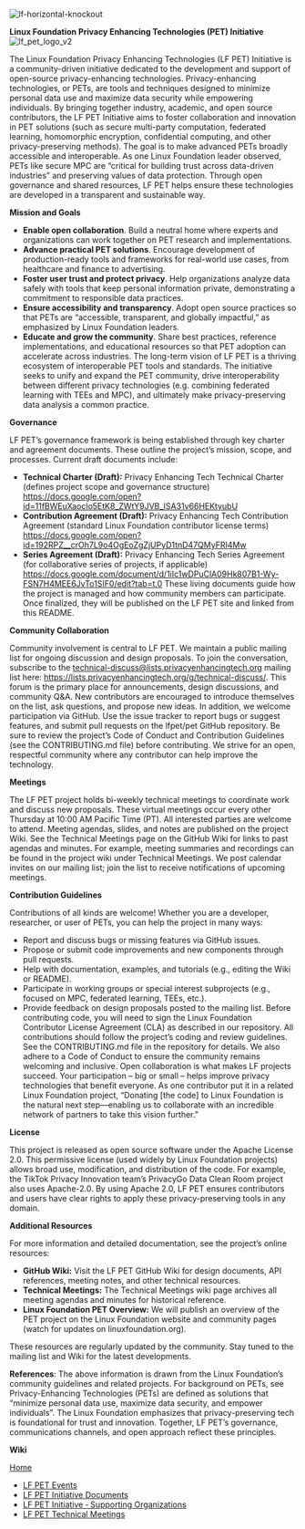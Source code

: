 ![lf-horizontal-knockout](https://github.com/user-attachments/assets/80977790-d85f-4ca1-b1cf-a7fe7b19775e)

**Linux Foundation Privacy Enhancing Technologies (PET) Initiative**
![lf_pet_logo_v2](https://github.com/user-attachments/assets/67dea400-cc81-4084-a024-61b80336ba03)



The Linux Foundation Privacy Enhancing Technologies (LF PET) Initiative is a community-driven initiative dedicated to the development and support of open-source privacy-enhancing technologies. Privacy-enhancing technologies, or PETs, are tools and techniques designed to minimize personal data use and maximize data security while empowering individuals. By bringing together industry, academic, and open source contributors, the LF PET Initiative aims to foster collaboration and innovation in PET solutions (such as secure multi-party computation, federated learning, homomorphic encryption, confidential computing, and other privacy-preserving methods).  The goal is to make advanced PETs broadly accessible and interoperable. As one Linux Foundation leader observed, PETs like secure MPC are “critical for building trust across data-driven industries” and preserving values of data protection. Through open governance and shared resources, LF PET helps ensure these technologies are developed in a transparent and sustainable way.

**Mission and Goals**

- **Enable open collaboration**. Build a neutral home where experts and organizations can work together on PET research and implementations.
- **Advance practical PET solutions**. Encourage development of production-ready tools and frameworks for real-world use cases, from healthcare and finance to advertising.
- **Foster user trust and protect privacy**. Help organizations analyze data safely with tools that keep personal information private, demonstrating a commitment to responsible data practices.
- **Ensure accessibility and transparency**. Adopt open source practices so that PETs are “accessible, transparent, and globally impactful,” as emphasized by Linux Foundation leaders.
- **Educate and grow the community**. Share best practices, reference implementations, and educational resources so that PET adoption can accelerate across industries.
The long-term vision of LF PET is a thriving ecosystem of interoperable PET tools and standards. The initiative seeks to unify and expand the PET community, drive interoperability between different privacy technologies (e.g. combining federated learning with TEEs and MPC), and ultimately make privacy-preserving data analysis a common practice.

**Governance**

LF PET’s governance framework is being established through key charter and agreement documents.  These outline the project’s mission, scope, and processes.  Current draft documents include:
- **Technical Charter (Draft):** Privacy Enhancing Tech Technical Charter (defines project scope and governance structure) https://docs.google.com/open?id=11fBWEuXaoclo5EtK8_ZWtY9JVB_ISA31v66HEKtyubU
- **Contribution Agreement (Draft):** Privacy Enhancing Tech Contribution Agreement (standard Linux Foundation contributor license terms) https://docs.google.com/open?id=192RPZ__crOh7L9o4OgEoZgZjUPyD1tnD47QMyFRI4Mw
- **Series Agreement (Draft):** Privacy Enhancing Tech Series Agreement (for collaborative series of projects, if applicable) https://docs.google.com/document/d/1iIc1wDPuClA09Hk807B1-Wy-FSN7H4MEE6JvTo1SIF0/edit?tab=t.0
These living documents guide how the project is managed and how community members can participate.  Once finalized, they will be published on the LF PET site and linked from this README.

**Community Collaboration**

Community involvement is central to LF PET.  We maintain a public mailing list for ongoing discussion and design proposals. To join the conversation, subscribe to the technical-discuss@lists.privacyenhancingtech.org mailing list here: https://lists.privacyenhancingtech.org/g/technical-discuss/.  This forum is the primary place for announcements, design discussions, and community Q&A.  New contributors are encouraged to introduce themselves on the list, ask questions, and propose new ideas.
In addition, we welcome participation via GitHub. Use the issue tracker to report bugs or suggest features, and submit pull requests on the lfpet/pet GitHub repository. Be sure to review the project’s Code of Conduct and Contribution Guidelines (see the CONTRIBUTING.md file) before contributing.  We strive for an open, respectful community where any contributor can help improve the technology.

**Meetings**

The LF PET project holds bi-weekly technical meetings to coordinate work and discuss new proposals. These virtual meetings occur every other Thursday at 10:00 AM Pacific Time (PT). All interested parties are welcome to attend. Meeting agendas, slides, and notes are published on the project Wiki. See the Technical Meetings page on the GitHub Wiki for links to past agendas and minutes. For example, meeting summaries and recordings can be found in the project wiki under Technical Meetings. We post calendar invites on our mailing list; join the list to receive notifications of upcoming meetings.

**Contribution Guidelines**

Contributions of all kinds are welcome! Whether you are a developer, researcher, or user of PETs, you can help the project in many ways:
- Report and discuss bugs or missing features via GitHub issues.
- Propose or submit code improvements and new components through pull requests.
- Help with documentation, examples, and tutorials (e.g., editing the Wiki or README).
- Participate in working groups or special interest subprojects (e.g., focused on MPC, federated learning, TEEs, etc.).
- Provide feedback on design proposals posted to the mailing list.
Before contributing code, you will need to sign the Linux Foundation Contributor License Agreement (CLA) as described in our repository. All contributions should follow the project’s coding and review guidelines.  See the CONTRIBUTING.md file in the repository for details. We also adhere to a Code of Conduct to ensure the community remains welcoming and inclusive.
Open collaboration is what makes LF projects succeed. Your participation – big or small – helps improve privacy technologies that benefit everyone. As one contributor put it in a related Linux Foundation project, “Donating [the code] to Linux Foundation is the natural next step—enabling us to collaborate with an incredible network of partners to take this vision further.”

**License**

This project is released as open source software under the Apache License 2.0.  This permissive license (used widely by Linux Foundation projects) allows broad use, modification, and distribution of the code. For example, the TikTok Privacy Innovation team’s PrivacyGo Data Clean Room project also uses Apache-2.0. 
By using Apache 2.0, LF PET ensures contributors and users have clear rights to apply these privacy-preserving tools in any domain.

**Additional Resources**

For more information and detailed documentation, see the project’s online resources:
- **GitHub Wiki:** Visit the LF PET GitHub Wiki for design documents, API references, meeting notes, and other technical resources.
- **Technical Meetings:** The Technical Meetings wiki page archives all meeting agendas and minutes for historical reference.
- **Linux Foundation PET Overview:** We will publish an overview of the PET project on the Linux Foundation website and community pages (watch for updates on linuxfoundation.org).

These resources are regularly updated by the community. Stay tuned to the mailing list and Wiki for the latest developments.

**References**: The above information is drawn from the Linux Foundation’s community guidelines and related projects. For background on PETs, see Privacy-Enhancing Technologies (PETs) are defined as solutions that “minimize personal data use, maximize data security, and empower individuals”. The Linux Foundation emphasizes that privacy-preserving tech is foundational for trust and innovation. Together, LF PET’s governance, communications channels, and open approach reflect these principles.

**Wiki**

[Home](https://github.com/lfpet/Linux-Foundation-Privacy-Enhancing-Technologies-Initiative/wiki)
- [LF PET Events](https://github.com/lfpet/Linux-Foundation-Privacy-Enhancing-Technologies-Initiative/wiki/LF-PET-Events)
- [LF PET Initiative Documents](https://github.com/lfpet/Linux-Foundation-Privacy-Enhancing-Technologies-Initiative/wiki/LF-PET-Initiative-Documents)
- [LF PET Initiative ‐ Supporting Organizations](https://github.com/lfpet/Linux-Foundation-Privacy-Enhancing-Technologies-Initiative/wiki/LF-PET-Initiative-%E2%80%90-Supporting-Organizations)
- [LF PET Technical Meetings](https://github.com/lfpet/Linux-Foundation-Privacy-Enhancing-Technologies-Initiative/wiki/LF-PET-Technical-Meetings)
